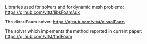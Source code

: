 Libraries used for solvers and for dynamic mesh problems: https://github.com/vitst/libsFoamAux

The dissolFoam solver: https://github.com/vitst/dissolFoam 

The solver which implements the method reported in current paper: https://github.com/vitst/fhdFoam

